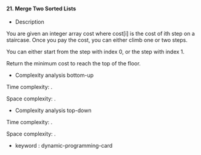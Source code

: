 #### 21. Merge Two Sorted Lists

* Description

You are given an integer array cost where cost[i] is the cost of ith step on a staircase. Once you pay the cost, you can
either climb one or two steps.

You can either start from the step with index 0, or the step with index 1.

Return the minimum cost to reach the top of the floor.

* Complexity analysis bottom-up

Time complexity: .

Space complexity: .

* Complexity analysis top-down

Time complexity: .

Space complexity: .

* keyword : dynamic-programming-card
